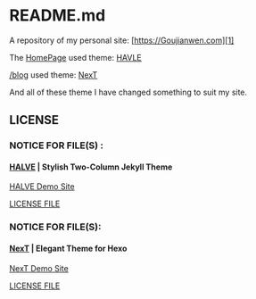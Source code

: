 # README.md

A repository of my personal site: [https://Goujianwen.com][1]

The [HomePage][1] used theme: [HAVLE](https://github.com/TaylanTatli/Halve)    

[/blog][2] used theme: [NexT](https://github.com/iissnan/hexo-theme-next)    

And all of these theme I have changed something to suit my site.    


[1]: https://Goujianwen.com
[2]: https://Goujianwen.com/blog




## LICENSE
### NOTICE FOR FILE(S) : 
#### [HALVE](https://github.com/taylantatli/Halve) | Stylish Two-Column Jekyll Theme

 [HALVE Demo Site](https://taylantatli.github.io/Halve/ )

[LICENSE FILE](https://github.com/TaylanTatli/Halve/blob/master/LICENSE)




### NOTICE FOR FILE(S):
#### [NexT](https://github.com/iissnan/hexo-theme-next)  | Elegant Theme for Hexo  
[NexT Demo Site](https://notes.iissnan.com)

[LICENSE FILE](https://github.com/iissnan/hexo-theme-next/blob/master/LICENSE)
